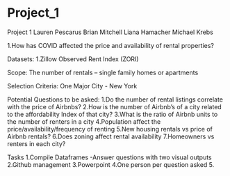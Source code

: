 # Project_1

Project 1
Lauren Pescarus
Brian Mitchell
Liana Hamacher
Michael Krebs

1.How has COVID affected the price and availability of rental properties?

Datasets:
1.Zillow Observed Rent Index (ZORI)

Scope:
The number of rentals – single family homes or apartments

Selection Criteria:
One Major City - New York

Potential Questions to be asked:
1.Do the number of rental listings correlate with the price of Airbnbs?
2.How is the number of Airbnb’s of a city related to the affordability Index of that city?
3.What is the ratio of Airbnb units to the number of renters in a city
4.Population affect the price/availability/frequency of renting
5.New housing rentals vs price of Airbnb rentals?
6.Does zoning affect rental availability
7.Homeowners vs renters in each city?



Tasks
1.Compile Dataframes
	-Answer questions with two visual outputs
2.Github management
3.Powerpoint
4.One person per question asked
5.
